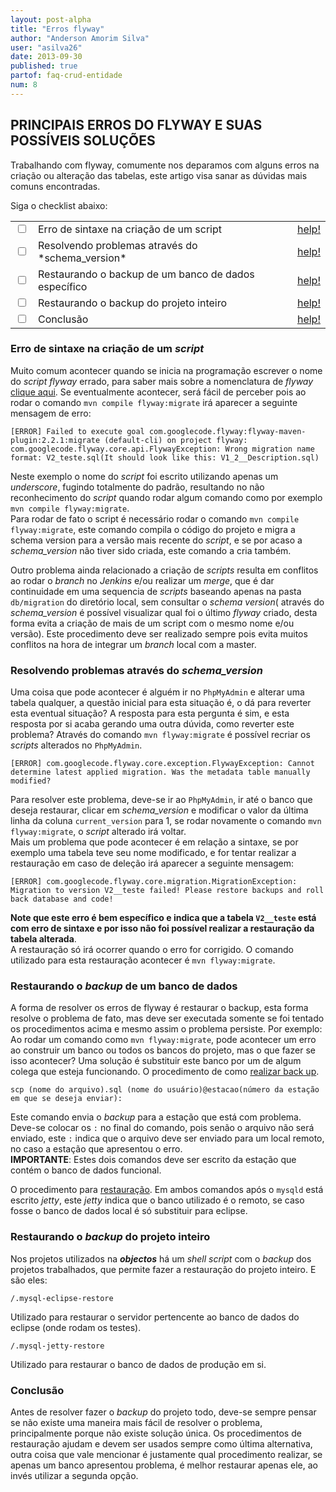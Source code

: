 ```yaml
---
layout: post-alpha
title: "Erros flyway"
author: "Anderson Amorim Silva"
user: "asilva26"
date: 2013-09-30
published: true 
partof: faq-crud-entidade
num: 8
---
```


## PRINCIPAIS ERROS DO FLYWAY E SUAS POSSÍVEIS SOLUÇÕES

Trabalhando com flyway, comumente nos deparamos com alguns erros na criação ou alteração das tabelas, este artigo visa sanar as dúvidas  mais comuns encontradas.  

Siga o checklist abaixo:
<table class="table table-bordered">
 <tr>   
  <td class="tac col2em">
    <a id="topo_0_0"><input type="checkbox" /></a>
   </td>
  <td>
    Erro de sintaxe na criação de um script
   </td>
  <td>
    <a href="#0_0">help!</a>
   </td>
  </tr>
 <tr>
  <td class="tac col2em">
    <a id="topo_0_1"><input type="checkbox" /></a>
   </td>
  <td>
    Resolvendo problemas através do *schema_version*
   </td>
  <td>
    <a href="#0_1">help!</a>
   </td>
  </tr>
 <tr>
  <td class="tac col2em">
    <a id="topo_0_2"><input type="checkbox" /></a>
   </td>
  <td>
    Restaurando o backup de um banco de dados específico
   </td>
  <td>
    <a href="#0_2">help!</a>
   </td>
  </tr> 
 <tr>
  <td class="tac col2em">
    <a id="topo_0_3"><input type="checkbox" /></a>
   </td>
  <td>
    Restaurando o backup do projeto inteiro
   </td>
  <td>
    <a href="#0_3">help!</a>
   </td>
  </tr> 
 <tr>
  <td class="tac col2em">
    <a id="topo_0_4"><input type="checkbox" /></a>
   </td>
  <td>
    Conclusão
   </td>
  <td>
    <a href="#0_4">help!</a>
   </td>
 </tr> 
</table>

### <a id="0_0"> </a> Erro de sintaxe na criação de um *script*   

Muito comum acontecer quando se inicia na programação escrever o nome do _script flyway_ errado, para saber mais sobre a nomenclatura de _flyway_ [clique aqui](http://dojo.objectos.com.br/procedimento/crud-entidade/00.2-criando-testando-script-flyway.html).
Se eventualmente acontecer, será fácil de perceber pois ao rodar o comando `mvn compile flyway:migrate` irá aparecer a seguinte mensagem de erro:  

    [ERROR] Failed to execute goal com.googlecode.flyway:flyway-maven-plugin:2.2.1:migrate (default-cli) on project flyway: com.googlecode.flyway.core.api.FlywayException: Wrong migration name format: V2_teste.sql(It should look like this: V1_2__Description.sql)  

Neste exemplo o nome do _script_ foi escrito utilizando apenas um _underscore_, fugindo totalmente do padrão, resultando no não reconhecimento do *script* quando rodar algum comando como por exemplo `mvn compile flyway:migrate`.   
Para rodar de fato o script é necessário rodar o comando `mvn compile flyway:migrate`, este comando compila o código do projeto e migra a schema version para a versão mais recente do *script*, e se por acaso a *schema_version* não tiver sido criada, este comando a cria também.  

Outro problema ainda relacionado a criação de _scripts_ resulta em conflitos ao rodar o _branch_ no _Jenkins_ e/ou realizar um _merge_, que é dar continuidade em uma sequencia de _scripts_ baseando apenas na pasta `db/migration` do diretório local, sem consultar o _schema version_( através do *schema_version* é possível visualizar qual foi o último *flyway* criado, desta forma evita a criação de mais de um script com o mesmo nome e/ou versão).
Este procedimento deve ser realizado sempre pois evita muitos conflitos na hora de integrar um *branch* local com a master.

### <a id="0_1"> </a> Resolvendo problemas através do *schema_version*

Uma coisa que pode acontecer é alguém ir no `PhpMyAdmin` e alterar uma tabela qualquer, a questão inicial para esta situação é, o dá para reverter esta eventual situação?
A resposta para esta pergunta é sim, e esta resposta por si acaba gerando uma outra dúvida, como reverter este problema?
Através do comando `mvn flyway:migrate` é possível recriar os *scripts* alterados no `PhpMyAdmin`. 

    [ERROR] com.googlecode.flyway.core.exception.FlywayException: Cannot determine latest applied migration. Was the metadata table manually modified?

Para resolver este problema, deve-se ir ao `PhpMyAdmin`, ir até o banco que deseja restaurar, clicar em *schema_version* e modificar o valor da última linha da coluna `current_version` para 1, se rodar novamente o comando `mvn flyway:migrate`, o *script* alterado irá voltar.  
Mais um problema que pode acontecer é em relação a sintaxe, se por exemplo uma tabela teve seu nome modificado, e for tentar realizar a restauração em caso de deleção irá aparecer a seguinte mensagem:

    [ERROR] com.googlecode.flyway.core.migration.MigrationException: Migration to version V2__teste failed! Please restore backups and roll back database and code!
    
**Note que este erro é bem específico e indica que a tabela `V2__teste` está com erro de sintaxe e por isso não foi possível realizar a restauração da tabela alterada**.  
A restauração só irá ocorrer quando o erro for corrigido. O comando utilizado para esta restauração acontecer é `mvn flyway:migrate`.

### <a id="0_2"> </a> Restaurando o *backup* de um banco de dados  

A forma de resolver os erros de flyway é restaurar o backup, esta forma resolve o problema de fato, mas deve ser executada somente se foi tentado os procedimentos acima e mesmo assim o problema persiste. Por exemplo:  
Ao rodar um comando como `mvn flyway:migrate`, pode acontecer um erro ao construir um banco ou todos os bancos do projeto, mas o que fazer se isso acontecer?
Uma solução é substituir este banco por um de algum colega que esteja funcionando. O procedimento de como [realizar back up](http://dojo.objectos.com.br/caixa/sql-01-mysqldump.html).

    scp (nome do arquivo).sql (nome do usuário)@estacao(número da estação em que se deseja enviar):
Este comando envia o _backup_ para a estação que está com problema. Deve-se colocar os `:` no final do comando, pois senão o arquivo não será enviado, este `:` indica que o arquivo deve ser enviado para um local remoto, no caso a estação que apresentou o erro.  
__IMPORTANTE__: Estes dois comandos deve ser escrito da estação que contém o banco de dados funcional.

O procedimento para [restauração](http://dojo.objectos.com.br/caixa/sql-01-mysqldump.html).
Em ambos comandos após o `mysqld` está escrito _jetty_, este *jetty* indica que o banco utilizado é o remoto, se caso fosse o banco de dados local é só substituir para eclipse.  

### <a id="0_3"> </a> Restaurando o *backup* do projeto inteiro

Nos projetos utilizados na ***objectos*** há um *shell script* com o *backup* dos projetos trabalhados, que permite fazer a restauração do projeto inteiro. E são eles:  

    /.mysql-eclipse-restore
Utilizado para restaurar o servidor pertencente ao banco de dados do eclipse (onde rodam os testes).

    /.mysql-jetty-restore
Utilizado para restaurar o banco de dados de produção em si.

### <a id="0_4"> </a> Conclusão
Antes de resolver fazer o *backup* do projeto todo, deve-se sempre pensar se não existe uma maneira mais fácil de resolver o problema, principalmente porque não existe solução única. Os procedimentos de restauração ajudam e devem ser usados sempre como última alternativa, outra coisa que vale mencionar é justamente qual procedimento realizar, se apenas um banco apresentou problema, é melhor restaurar apenas ele, ao invés utilizar a segunda opção.
